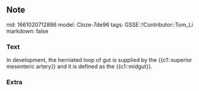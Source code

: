 ## Note
nid: 1661020712886
model: Cloze-7de96
tags: GSSE::!Contributor::Tom_Li
markdown: false

### Text
<div>
  In development, the herniated loop of gut is supplied by the
  {{c1::superior mesenteric artery}} and it is defined as the
  {{c1::midgut}}.
</div>

### Extra

